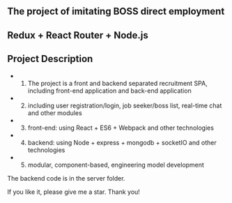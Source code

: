 ## The project of imitating BOSS direct employment

## Redux + React Router + Node.js

## Project Description

* 1. The project is a front and backend separated recruitment SPA, including front-end application and back-end application
* 2. including user registration/login, job seeker/boss list, real-time chat and other modules
* 3. front-end: using React + ES6 + Webpack and other technologies
* 4. backend: using Node + express + mongodb + socketIO and other technologies
* 5. modular, component-based, engineering model development

The backend code is in the server folder.

If you like it, please give me a star. Thank you!
